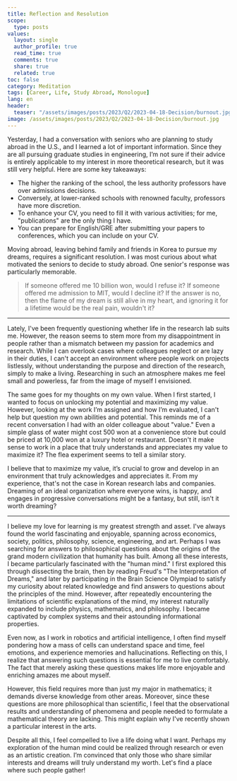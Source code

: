 ```yaml
---
title: Reflection and Resolution
scope:
  type: posts
values:
  layout: single
  author_profile: true
  read_time: true
  comments: true
  share: true
  related: true
toc: false
category: Meditation
tags: [Career, Life, Study Abroad, Monologue]
lang: en
header:
  teaser: "/assets/images/posts/2023/Q2/2023-04-18-Decision/burnout.jpg"
image: /assets/images/posts/2023/Q2/2023-04-18-Decision/burnout.jpg
---
```


Yesterday, I had a conversation with seniors who are planning to study abroad in the U.S., and I learned a lot of important information. Since they are all pursuing graduate studies in engineering, I’m not sure if their advice is entirely applicable to my interest in more theoretical research, but it was still very helpful. Here are some key takeaways:

- The higher the ranking of the school, the less authority professors have over admissions decisions.
- Conversely, at lower-ranked schools with renowned faculty, professors have more discretion.
- To enhance your CV, you need to fill it with various activities; for me, "publications" are the only thing I have.
- You can prepare for English/GRE after submitting your papers to conferences, which you can include on your CV.

Moving abroad, leaving behind family and friends in Korea to pursue my dreams, requires a significant resolution. I was most curious about what motivated the seniors to decide to study abroad. One senior's response was particularly memorable.

> If someone offered me 10 billion won, would I refuse it? If someone offered me admission to MIT, would I decline it? If the answer is no, then the flame of my dream is still alive in my heart, and ignoring it for a lifetime would be the real pain, wouldn't it?

---

Lately, I've been frequently questioning whether life in the research lab suits me. However, the reason seems to stem more from my disappointment in people rather than a mismatch between my passion for academics and research. While I can overlook cases where colleagues neglect or are lazy in their duties, I can't accept an environment where people work on projects listlessly, without understanding the purpose and direction of the research, simply to make a living. Researching in such an atmosphere makes me feel small and powerless, far from the image of myself I envisioned.

The same goes for my thoughts on my own value. When I first started, I wanted to focus on unlocking my potential and maximizing my value. However, looking at the work I’m assigned and how I’m evaluated, I can't help but question my own abilities and potential. This reminds me of a recent conversation I had with an older colleague about "value." Even a simple glass of water might cost 500 won at a convenience store but could be priced at 10,000 won at a luxury hotel or restaurant. Doesn't it make sense to work in a place that truly understands and appreciates my value to maximize it? The flea experiment seems to tell a similar story.

I believe that to maximize my value, it’s crucial to grow and develop in an environment that truly acknowledges and appreciates it. From my experience, that's not the case in Korean research labs and companies. Dreaming of an ideal organization where everyone wins, is happy, and engages in progressive conversations might be a fantasy, but still, isn't it worth dreaming?

---

I believe my love for learning is my greatest strength and asset. I've always found the world fascinating and enjoyable, spanning across economics, society, politics, philosophy, science, engineering, and art. Perhaps I was searching for answers to philosophical questions about the origins of the grand modern civilization that humanity has built. Among all these interests, I became particularly fascinated with the "human mind." I first explored this through dissecting the brain, then by reading Freud's "The Interpretation of Dreams," and later by participating in the Brain Science Olympiad to satisfy my curiosity about related knowledge and find answers to questions about the principles of the mind. However, after repeatedly encountering the limitations of scientific explanations of the mind, my interest naturally expanded to include physics, mathematics, and philosophy. I became captivated by complex systems and their astounding informational properties.

Even now, as I work in robotics and artificial intelligence, I often find myself pondering how a mass of cells can understand space and time, feel emotions, and experience memories and hallucinations. Reflecting on this, I realize that answering such questions is essential for me to live comfortably. The fact that merely asking these questions makes life more enjoyable and enriching amazes me about myself.

However, this field requires more than just my major in mathematics; it demands diverse knowledge from other areas. Moreover, since these questions are more philosophical than scientific, I feel that the observational results and understanding of phenomena and people needed to formulate a mathematical theory are lacking. This might explain why I've recently shown a particular interest in the arts.

Despite all this, I feel compelled to live a life doing what I want. Perhaps my exploration of the human mind could be realized through research or even as an artistic creation. I’m convinced that only those who share similar interests and dreams will truly understand my worth. Let's find a place where such people gather!
